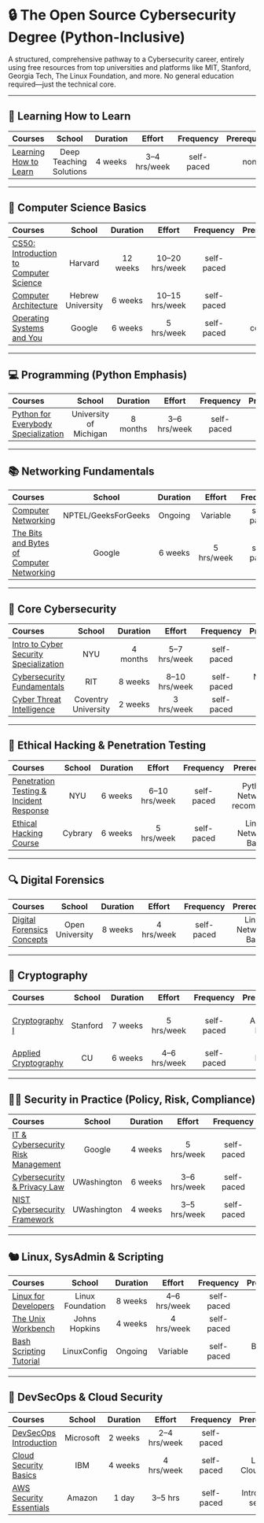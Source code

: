 # 🔒 The Open Source Cybersecurity Degree (Python-Inclusive)

A structured, comprehensive pathway to a Cybersecurity career, entirely using free resources from top universities and platforms like MIT, Stanford, Georgia Tech, The Linux Foundation, and more. No general education required—just the technical core.

---

## 🧠 Learning How to Learn

Courses | School | Duration | Effort | Frequency | Prerequisites | Provider  
:-- | :--: | :--: | :--: | :--: | :--: | :--:  
[Learning How to Learn](https://www.coursera.org/learn/learning-how-to-learn) | Deep Teaching Solutions | 4 weeks | 3–4 hrs/week | self-paced | none | Coursera  

---

## 🧼 Computer Science Basics

Courses | School | Duration | Effort | Frequency | Prerequisites | Provider  
:-- | :--: | :--: | :--: | :--: | :--: | :--:  
[CS50: Introduction to Computer Science](https://cs50.harvard.edu/x/) | Harvard | 12 weeks | 10–20 hrs/week | self-paced | none | EdX  
[Computer Architecture](https://www.coursera.org/learn/build-a-computer) | Hebrew University | 6 weeks | 10–15 hrs/week | self-paced | none | Coursera  
[Operating Systems and You](https://www.coursera.org/learn/os-power-user) | Google | 6 weeks | 5 hrs/week | self-paced | Basic computer skills | Coursera  

---

## 💻 Programming (Python Emphasis)

Courses | School | Duration | Effort | Frequency | Prerequisites | Provider  
:-- | :--: | :--: | :--: | :--: | :--: | :--:  
[Python for Everybody Specialization](https://www.coursera.org/specializations/python) | University of Michigan | 8 months | 3–6 hrs/week | self-paced | none | Coursera  

---

## 📚 Networking Fundamentals

Courses | School | Duration | Effort | Frequency | Prerequisites | Provider  
:-- | :--: | :--: | :--: | :--: | :--: | :--:  
[Computer Networking](https://www.geeksforgeeks.org/computer-network-tutorial/) | NPTEL/GeeksForGeeks | Ongoing | Variable | self-paced | CS Basics | Free  
[The Bits and Bytes of Computer Networking](https://www.coursera.org/learn/computer-networking) | Google | 6 weeks | 5 hrs/week | self-paced | none | Coursera  

---

## 🔐 Core Cybersecurity

Courses | School | Duration | Effort | Frequency | Prerequisites | Provider  
:-- | :--: | :--: | :--: | :--: | :--: | :--:  
[Intro to Cyber Security Specialization](https://www.coursera.org/specializations/intro-cyber-security) | NYU | 4 months | 5–7 hrs/week | self-paced | none | Coursera  
[Cybersecurity Fundamentals](https://www.edx.org/course/cybersecurity-fundamentals) | RIT | 8 weeks | 8–10 hrs/week | self-paced | Networking Basics | EdX  
[Cyber Threat Intelligence](https://www.futurelearn.com/courses/introduction-to-cybersecurity-threat-intelligence) | Coventry University | 2 weeks | 3 hrs/week | self-paced | none | FutureLearn  

---

## 🧪 Ethical Hacking & Penetration Testing

Courses | School | Duration | Effort | Frequency | Prerequisites | Provider  
:-- | :--: | :--: | :--: | :--: | :--: | :--:  
[Penetration Testing & Incident Response](https://www.coursera.org/learn/pen-testing) | NYU | 6 weeks | 6–10 hrs/week | self-paced | Python + Networking recommended | Coursera  
[Ethical Hacking Course](https://www.cybrary.it/course/ethical-hacking/) | Cybrary | 6 weeks | 5 hrs/week | self-paced | Linux + Networking Basics | Cybrary  

---

## 🔍 Digital Forensics

Courses | School | Duration | Effort | Frequency | Prerequisites | Provider  
:-- | :--: | :--: | :--: | :--: | :--: | :--:  
[Digital Forensics Concepts](https://www.futurelearn.com/courses/digital-forensics) | Open University | 8 weeks | 4 hrs/week | self-paced | Linux + Networking Basics | FutureLearn  

---

## 📜 Cryptography

Courses | School | Duration | Effort | Frequency | Prerequisites | Provider  
:-- | :--: | :--: | :--: | :--: | :--: | :--:  
[Cryptography I](https://www.coursera.org/learn/crypto) | Stanford | 7 weeks | 5 hrs/week | self-paced | Linear Algebra + Python Basics | Coursera  
[Applied Cryptography](https://www.edx.org/course/applied-cryptography) | CU | 6 weeks | 4–6 hrs/week | self-paced | Python | EdX  

---

## 🧑‍💼 Security in Practice (Policy, Risk, Compliance)

Courses | School | Duration | Effort | Frequency | Prerequisites | Provider  
:-- | :--: | :--: | :--: | :--: | :--: | :--:  
[IT & Cybersecurity Risk Management](https://www.coursera.org/learn/it-security) | Google | 4 weeks | 5 hrs/week | self-paced | none | Coursera  
[Cybersecurity & Privacy Law](https://www.coursera.org/learn/cybersecurity-privacy-law) | UWashington | 6 weeks | 3–6 hrs/week | self-paced | none | Coursera  
[NIST Cybersecurity Framework](https://www.coursera.org/learn/nist-cybersecurity-framework) | UWashington | 4 weeks | 3–5 hrs/week | self-paced | Security Fundamentals | Coursera  

---

## 🐿️ Linux, SysAdmin & Scripting

Courses | School | Duration | Effort | Frequency | Prerequisites | Provider  
:-- | :--: | :--: | :--: | :--: | :--: | :--:  
[Linux for Developers](https://www.edx.org/course/linux-for-developers) | Linux Foundation | 8 weeks | 4–6 hrs/week | self-paced | none | EdX  
[The Unix Workbench](https://www.coursera.org/learn/unix) | Johns Hopkins | 4 weeks | 4 hrs/week | self-paced | none | Coursera  
[Bash Scripting Tutorial](https://linuxconfig.org/bash-scripting-tutorial-for-beginners) | LinuxConfig | Ongoing | Variable | self-paced | Basic Linux usage | Free  

---

## 🔄 DevSecOps & Cloud Security

Courses | School | Duration | Effort | Frequency | Prerequisites | Provider  
:-- | :--: | :--: | :--: | :--: | :--: | :--:  
[DevSecOps Introduction](https://learn.microsoft.com/en-us/training/paths/devsecops-introduction/) | Microsoft | 2 weeks | 2–4 hrs/week | self-paced | none | Microsoft Learn  
[Cloud Security Basics](https://www.coursera.org/learn/cloud-security-basics) | IBM | 4 weeks | 4 hrs/week | self-paced | Linux + Cloud Basics | Coursera  
[AWS Security Essentials](https://aws.amazon.com/training/course-descriptions/cloud-security/) | Amazon | 1 day | 3–5 hrs | self-paced | Intro to AWS services | AWS Training  
